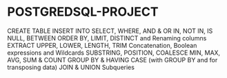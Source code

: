# POSTGREDSQL-PROJECT

CREATE TABLE
INSERT INTO
SELECT, WHERE, AND & OR
IN, NOT IN, IS NULL, BETWEEN
ORDER BY, LIMIT, DISTINCT and Renaming columns
EXTRACT
UPPER, LOWER, LENGTH, TRIM
Concatenation, Boolean expressions and Wildcards
SUBSTRING, POSITION, COALESCE
MIN, MAX, AVG, SUM & COUNT
GROUP BY & HAVING
CASE (with GROUP BY and for transposing data)
JOIN & UNION
Subqueries
